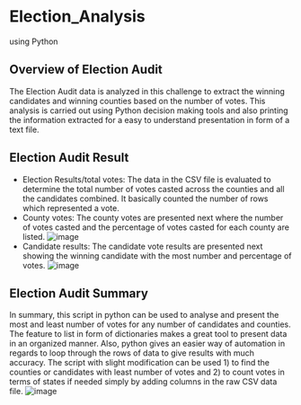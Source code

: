 # Election_Analysis
using Python
## Overview of Election Audit
  The Election Audit data is analyzed in this challenge to extract the winning candidates and winning counties based on the number of votes. This analysis is carried out using Python decision making tools and also printing the information extracted for a easy to understand presentation in form of a text file. 
## Election Audit Result
  * Election Results/total votes:
    The data in the CSV file is evaluated to determine the total number of votes casted across the counties and all the candidates combined. It basically counted the number of rows which represented a vote.
  * County votes:
    The county votes are presented next where the number of votes casted and the percentage of votes casted for each county are listed. 
    ![image](https://user-images.githubusercontent.com/107962343/177680843-7a1671d8-1930-4735-9efa-12577cdea932.png)
  * Candidate results: 
    The candidate vote results are presented next showing the winning candidate with the most number and percentage of votes. 
    ![image](https://user-images.githubusercontent.com/107962343/177681199-5729da76-8d2a-4a12-9c32-a279bf3cc117.png)
 ## Election Audit Summary
   In summary, this script in python can be used to analyse and present the most and least number of votes for any number of candidates and counties. The feature to list in form of dictionaries makes a great tool to present data in an organized manner. Also, python gives an easier way of automation in regards to loop through the rows of data to give results with much accuracy. The script with slight modification can be used 1) to find the counties or candidates with least number of votes and 2) to count votes in terms of states if needed simply by adding columns in the raw CSV data file. 
   ![image](https://user-images.githubusercontent.com/107962343/177681955-0414b626-8117-4ff7-9c8c-1d8113d05f6f.png)
